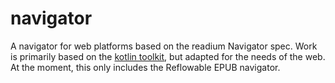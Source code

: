 # navigator

A navigator for web platforms based on the readium Navigator spec. Work is primarily based on the [kotlin toolkit](https://github.com/readium/kotlin-toolkit/tree/develop/readium/navigator/src/main/java/org/readium/r2/navigator), but adapted for the needs of the web. At the moment, this only includes the Reflowable EPUB navigator.
